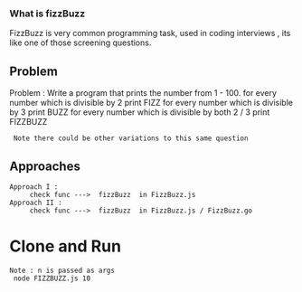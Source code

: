 
### What is fizzBuzz
FizzBuzz is very common programming task, used in coding interviews , its like one of those screening questions.

## Problem
Problem : 
    Write a program that prints the number from 1 - 100.
    for every number which is divisible by 2 print FIZZ 
    for every number which is divisible by 3 print BUZZ
    for every number which is divisible by both 2 / 3 print FIZZBUZZ

     Note there could be other variations to this same question

## Approaches
    Approach I :
         check func --->  fizzBuzz  in FizzBuzz.js 
    Approach II : 
         check func --->  fizzBuzz  in FizzBuzz.js / FizzBuzz.go
    
# Clone and Run
    Note : n is passed as args
     node FIZZBUZZ.js 10 

